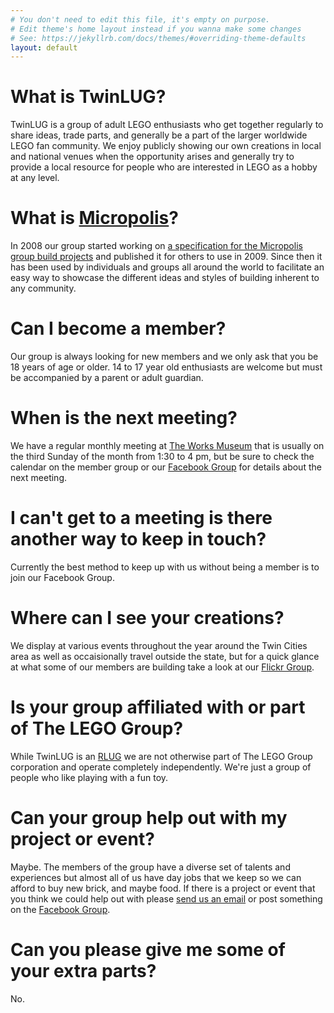 ```yaml
---
# You don't need to edit this file, it's empty on purpose.
# Edit theme's home layout instead if you wanna make some changes
# See: https://jekyllrb.com/docs/themes/#overriding-theme-defaults
layout: default
---
```

# What is TwinLUG?

TwinLUG is a group of adult LEGO enthusiasts who get together regularly to share ideas, trade parts, and generally be a part of the larger worldwide LEGO fan community. We enjoy publicly showing our own creations in local and national venues when the opportunity arises and generally try to provide a local resource for people who are interested in LEGO as a hobby at any level.

# What is [Micropolis](micropolis-micro-city-standard)?

In 2008 our group started working on [a specification for the Micropolis group build projects](micropolis-micro-city-standard) and published it for others to use in 2009. Since then it has been used by individuals and groups all around the world to facilitate an easy way to showcase the different ideas and styles of building inherent to any community.

# Can I become a member?

Our group is always looking for new members and we only ask that you be 18 years of age or older. 14 to 17 year old enthusiasts are welcome but must be accompanied by a parent or adult guardian.

# When is the next meeting?

We have a regular monthly meeting at [The Works Museum](https://theworks.org/) that is usually on the third Sunday of the month from 1:30 to 4 pm, but be sure to check the calendar on the member group or our [Facebook Group](https://www.facebook.com/groups/TWINLUG/) for details about the next meeting.

# I can't get to a meeting is there another way to keep in touch?

Currently the best method to keep up with us without being a member is to join our Facebook Group.

<div class="fb-page" data-href="https://www.facebook.com/groups/TWINLUG/" data-tabs="events" data-width="500" data-small-header="true" data-adapt-container-width="true" data-hide-cover="false" data-show-facepile="true"></div>

# Where can I see your creations?

We display at various events throughout the year around the Twin Cities area as well as occaisionally travel outside the state, but for a quick glance at what some of our members are building take a look at our [Flickr Group](https://www.flickr.com/groups/twinlug/pool/).

<div id="fb-root"></div>
<script>(function(d, s, id) {
  var js, fjs = d.getElementsByTagName(s)[0];
  if (d.getElementById(id)) return;
  js = d.createElement(s); js.id = id;
  js.src = 'https://connect.facebook.net/en_US/sdk.js#xfbml=1&version=v3.0&appId=2075825275991417';
  fjs.parentNode.insertBefore(js, fjs);
}(document, 'script', 'facebook-jssdk'));</script><div class="fb-group" data-href="https://www.facebook.com/groups/TWINLUG/" data-width="280" data-show-social-context="false" data-show-metadata="false"></div>

# Is your group affiliated with or part of The LEGO Group?

While TwinLUG is an [RLUG](https://lan.lego.com/topic/8-welcome-start-here/?tab=comments#comment-31) we are not otherwise part of The LEGO Group corporation and operate completely independently. We're just a group of people who like playing with a fun toy.

# Can your group help out with my project or event?

Maybe. The members of the group have a diverse set of talents and experiences but almost all of us have day jobs that we keep so we can afford to buy new brick, and maybe food. If there is a project or event that you think we could help out with please [send us an email](mailto:contact@twinlug.com) or post something on the [Facebook Group](https://www.facebook.com/groups/TWINLUG/).

# Can you please give me some of your extra parts?

No.
